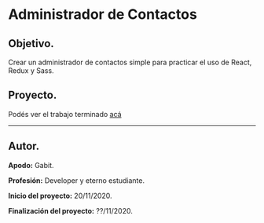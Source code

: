 # **Administrador de Contactos**

## **Objetivo.**

Crear un administrador de contactos simple para practicar el uso de React, Redux y Sass.

## **Proyecto.**

Podés ver el trabajo terminado [acá][web]
___

## **Autor.**

**Apodo:** Gabit.

**Profesión:** Developer y eterno estudiante.

**Inicio del proyecto:** 20/11/2020.

**Finalización del proyecto:** ??/11/2020.

[web]: ?????????????????????????